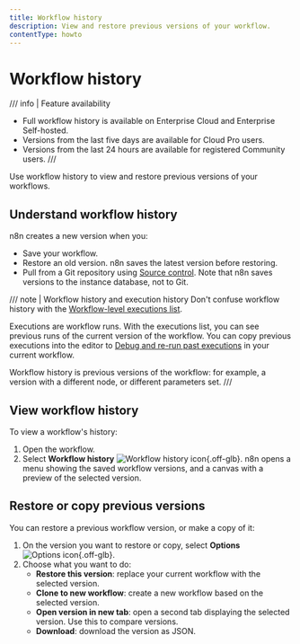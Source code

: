 ```yaml
---
title: Workflow history
description: View and restore previous versions of your workflow.
contentType: howto
---
```


# Workflow history

/// info | Feature availability
* Full workflow history is available on Enterprise Cloud and Enterprise Self-hosted.
* Versions from the last five days are available for Cloud Pro users.
* Versions from the last 24 hours are available for registered Community users.
///	

Use workflow history to view and restore previous versions of your workflows. 

## Understand workflow history

n8n creates a new version when you:

 * Save your workflow.
 * Restore an old version. n8n saves the latest version before restoring.
 * Pull from a Git repository using [Source control](/source-control-environments/index.md). Note that n8n saves versions to the instance database, not to Git.

/// note | Workflow history and execution history
Don't confuse workflow history with the [Workflow-level executions list](/workflows/executions/single-workflow-executions.md).

Executions are workflow runs. With the executions list, you can see previous runs of the current version of the workflow. You can copy previous executions into the editor to [Debug and re-run past executions](/workflows/executions/debug.md) in your current workflow.

Workflow history is previous versions of the workflow: for example, a version with a different node, or different parameters set.
///


## View workflow history

To view a workflow's history:

1. Open the workflow.
1. Select **Workflow history** <span class="n8n-inline-image">![Workflow history icon](/_images/common-icons/workflow-history.png){.off-glb}</span>. n8n opens a menu showing the saved workflow versions, and a canvas with a preview of the selected version.

## Restore or copy previous versions

You can restore a previous workflow version, or make a copy of it:

1. On the version you want to restore or copy, select **Options** <span class="n8n-inline-image">![Options icon](/_images/common-icons/three-dot-options-menu.png){.off-glb}</span>.
1. Choose what you want to do:
	* **Restore this version**: replace your current workflow with the selected version.
	* **Clone to new workflow**: create a new workflow based on the selected version.
	* **Open version in new tab**: open a second tab displaying the selected version. Use this to compare versions.
	* **Download**: download the version as JSON.
